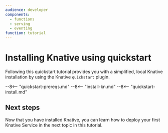 ```yaml
---
audience: developer
components:
  - functions
  - serving
  - eventing
function: tutorial
---
```


# Installing Knative using quickstart

Following this quickstart tutorial provides you with a simplified, local Knative installation by using the Knative `quickstart` plugin.

--8<-- "quickstart-prereqs.md"
--8<-- "install-kn.md"
--8<-- "quickstart-install.md"

## Next steps

Now that you have installed Knative, you can learn how to deploy your first Knative Service in the next topic in this tutorial.
